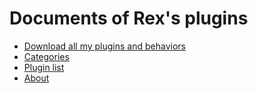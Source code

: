 # Documents of Rex's plugins

- [Download all my plugins and behaviors](my-plugins-repository-v2.html)
- [Categories](categories.index.html)
- [Plugin list](list.index.html)
- [About](about.html)


